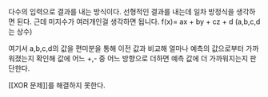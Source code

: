 다수의 입력으로 결과를 내는 방식이다.
선형적인 결과를 내는데
일차 방정식을 생각하면 된다. 근데 미지수가 여러개인걸 생각하면 됩니다.
f(x)= ax + by + cz + d (a,b,c,d 는 상수)

여기서 a,b,c,d의 값을 편미분을 통해 이전 값과 비교해 얼마나 예측의 값으로부터 가까워졌는지 확인해 값에 어느 +,- 중 어느 방향으로 더하면 예측 값에 더 가까워지는지 판단한다.

[[XOR 문제]]를 해결하지 못한다.
